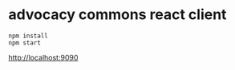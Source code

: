 # advocacy commons react client
```
npm install
npm start
```
[http://localhost:9090](http://localhost:9090)
